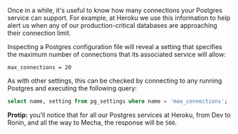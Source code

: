 Once in a while, it's useful to know how many connections your Postgres service can support. For example, at Heroku we use this information to help alert us when any of our production-critical databases are approaching their connection limit.

Inspecting a Postgres configuration file will reveal a setting that specifies the maximum number of connections that its associated service will allow:

```
max_connections = 20
```

As with other settings, this can be checked by connecting to any running Postgres and executing the following query:

``` sql
select name, setting from pg_settings where name = 'max_connections';
```

**Protip:** you'll notice that for all our Postgres services at Heroku, from Dev to Ronin, and all the way to Mecha, the response will be `500`.
